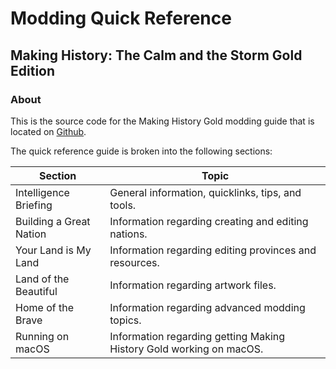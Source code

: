 # Modding Quick Reference
## Making History: The Calm and the Storm Gold Edition

### About
This is the source code for the Making History Gold modding guide that is located on [Github](https://tyrelius.github.io/Modding-Making-History/).

The quick reference guide is broken into the following sections:

Section | Topic
--- | ---
Intelligence Briefing | General information, quicklinks, tips, and tools.
Building a Great Nation | Information regarding creating and editing nations.
Your Land is My Land | Information regarding editing provinces and resources.
Land of the Beautiful | Information regarding artwork files.
Home of the Brave | Information regarding advanced modding topics.
Running on macOS | Information regarding getting Making History Gold working on macOS.
